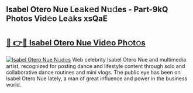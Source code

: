 ## Isabel Otero Nue Le𝚊k𝚎d N𝚞𝚍es - Part-9kQ Photos Vid𝚎o Le𝚊ks xsQaE

# <h2><a href="http://fbaw6w7.evod.top/?m=Isabel+Otero+Nue">🔗 👉🔴 Isabel Otero Nue Vid𝚎o Ph𝚘t𝚘s</a></h2>

[![Isabel Otero Nue N𝚞d𝚎s](https://i.imgur.com/8V9OHl7.gif)](http://fbaw6w7.evod.top/?m=Isabel+Otero+Nue)
Web celebrity Isabel Otero Nue and multimedia artist, recognized for posting dance and lifestyle content through solo and collaborative dance routines and mini vlogs. The public eye has been on Isabel Otero Nue lately, a man of great influence and power in the business world. 
